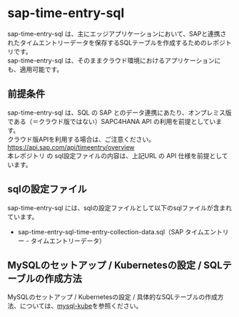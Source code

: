# sap-time-entry-sql  
sap-time-entry-sql は、主にエッジアプリケーションにおいて、SAPと連携されたタイムエントリーデータを保存するSQLテーブルを作成するためのレポジトリです。  
sap-time-entry-sql は、そのままクラウド環境におけるアプリケーションにも、適用可能です。

## 前提条件  
sap-time-entry-sql は、SQL の SAP とのデータ連携にあたり、オンプレミス版である（＝クラウド版ではない）SAPC4HANA API の利用を前提としています。  
クラウド版APIを利用する場合は、ご注意ください。  
https://api.sap.com/api/timeentry/overview  
本レポジトリ の sql設定ファイルの内容は、上記URL の API 仕様を前提としています。  

## sqlの設定ファイル
sap-time-entry-sql には、sqlの設定ファイルとして以下のsqlファイルが含まれています。  

* sap-time-entry-sql-time-entry-collection-data.sql（SAP タイムエントリー - タイムエントリーデータ）    

## MySQLのセットアップ / Kubernetesの設定 / SQLテーブルの作成方法
MySQLのセットアップ / Kubernetesの設定 / 具体的なSQLテーブルの作成方法、については、[mysql-kube](https://github.com/latonaio/mysql-kube)を参照ください。